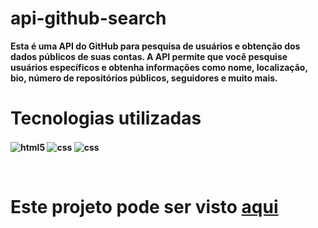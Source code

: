 # api-github-search

<b>Esta é uma API do GitHub para pesquisa de usuários e obtenção dos dados públicos de suas contas. A API permite que você pesquise usuários específicos e obtenha informações como nome, localização, bio, número de repositórios públicos, seguidores e muito mais.<b>
<br>

<h1>Tecnologias utilizadas</h1>

<img align="center" alt="html5" src="https://img.shields.io/badge/HTML5-E34F26?style=for-the-badge&logo=html5&logoColor=white"> <img align="center" alt="css" src="https://img.shields.io/badge/CSS3-1572B6?style=for-the-badge&logo=css3&logoColor=white"/> <img align="center" alt="css" src="https://img.shields.io/badge/JavaScript-F7DF1E?style=for-the-badge&logo=javascript&logoColor=black"/>
 <br>
 
 
<br>

<h1>Este projeto pode ser visto  <a href='https://luizh3nr1que.github.io/api-github-search/'>aqui</a></h1>



